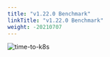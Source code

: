 ```yaml
---
title: "v1.22.0 Benchmark"
linkTitle: "v1.22.0 Benchmark"
weight: -20210707
---
```


![time-to-k8s](/images/benchmarks/timeToK8s/v1.22.0.png)
